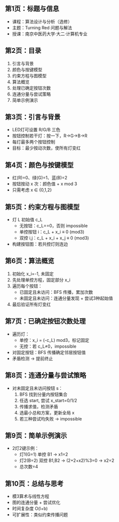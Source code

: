 ## 第1页：标题与信息

- 课程：算法设计与分析（选修）
- 主题：Turning Red 问题与解法
- 授课：南京中医药大学·大二·计算机专业

## 第2页：目录

  1. 引言与背景
  2. 颜色与按键模型
  3. 约束方程与图模型
  4. 算法概览
  5. 处理已确定按钮次数
  6. 连通分量与尝试策略
  7. 简单示例演示

## 第3页：引言与背景

- LED灯可设置 R/G/B 三色
- 按钮控制若干灯：按一下，R→G→B→R
- 每灯最多两个按钮控制
- 目标：最少按动次数，使所有灯变红

## 第4页：颜色与按键模型

- 红(R)=0、绿(G)=1、蓝(B)=2
- 按钮按动 x 次：颜色值 + x mod 3
- 只需考虑 x ∈ {0,1,2}

## 第5页：约束方程与图模型

- 灯 L 初始值 c_L
  - 无按钮：c_L==0，否则 impossible
  - 单控按钮 i：c_L + x_i ≡ 0 (mod3)
  - 双控 i,j：c_L + x_i + x_j ≡ 0 (mod3)
- 构建按钮图：若共控灯则连边

## 第6页：算法概览

1. 初始化 x_i=-1, 未固定
2. 先处理单控方程，固定部分 x_i
3. 遍历每个按钮：
   - 已固定且未访问：BFS 传播，累加次数
   - 未固定且未访问：连通分量发现 + 尝试3种起始值
4. 最后验证所有灯变红

## 第7页：已确定按钮次数处理

- 遍历灯：
  - 单控：x_i = (-c_L) mod3，标记固定
  - 无控：若 c_L≠0，impossible
- 对固定按钮：BFS 传播确定邻居按钮值
- 矛盾检测 → 提前终止

## 第8页：连通分量与尝试策略

- 对未固定且未访问按钮 s：
  1. BFS 找到分量内按钮集合
  2. 任选 start, 尝试 x_start=0/1/2
  3. 传播求值，检测矛盾
  4. 选最小总和方案，更新全局 x
  5. 若三种尝试均失败 → impossible

## 第9页：简单示例演示

- 2灯2键示例：
  - 灯1(G=1) 单控 B1 → x1=2
  - 灯2(B=2) 双控 B1,B2 → (2+2+x2)%3=0 → x2=2
  - 总次数=4

## 第10页：总结与思考

- 模3算术与线性方程
- 图的连通分量 + 尝试优化
- 时间复杂度 O(l+b)
- 可扩展性：类似约束传播问题